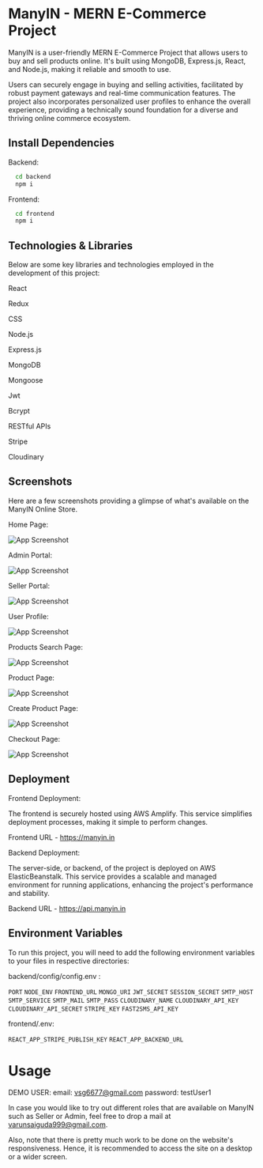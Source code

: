 
# ManyIN - MERN E-Commerce Project

ManyIN is a user-friendly MERN E-Commerce Project that allows users to buy and sell products online. It's built using MongoDB, Express.js, React, and Node.js, making it reliable and smooth to use.

Users can securely engage in buying and selling activities, facilitated by robust payment gateways and real-time communication features. The project also incorporates personalized user profiles to enhance the overall experience, providing a technically sound foundation for a diverse and thriving online commerce ecosystem.
## Install Dependencies

Backend: 

```bash
  cd backend
  npm i
```

Frontend:

```bash
  cd frontend
  npm i
```
## Technologies & Libraries

Below are some key libraries and technologies employed in the development of this project:

React

Redux

CSS

Node.js

Express.js

MongoDB

Mongoose

Jwt

Bcrypt

RESTful APIs

Stripe

Cloudinary
## Screenshots

Here are a few screenshots providing a glimpse of what's available on the ManyIN Online Store.

Home Page:

![App Screenshot](https://i.imgur.com/8HWFV3F.png)

Admin Portal:

![App Screenshot](https://i.imgur.com/ekU3NDO.png)

Seller Portal:

![App Screenshot](https://i.imgur.com/lSrQvHr.png)

User Profile:

![App Screenshot](https://i.imgur.com/S6OqfVJ.png)

Products Search Page:

![App Screenshot](https://i.imgur.com/50cjRgx.png)

Product Page:

![App Screenshot](https://i.imgur.com/LR9ZpmD.png)

Create Product Page:

![App Screenshot](https://i.imgur.com/3mkt6QZ.png)

Checkout Page:

![App Screenshot](https://i.imgur.com/C4TNp5F.png)

## Deployment

Frontend Deployment:

The frontend is securely hosted using AWS Amplify. This service simplifies deployment processes, making it simple to perform changes.

Frontend URL - https://manyin.in

Backend Deployment:

The server-side, or backend, of the project is deployed on AWS ElasticBeanstalk. This service provides a scalable and managed environment for running applications, enhancing the project's performance and stability.

Backend URL - https://api.manyin.in
## Environment Variables

To run this project, you will need to add the following environment variables to your files in respective directories:

backend/config/config.env :

`PORT`
`NODE_ENV`
`FRONTEND_URL`
`MONGO_URI`
`JWT_SECRET`
`SESSION_SECRET`
`SMTP_HOST`
`SMTP_SERVICE`
`SMTP_MAIL`
`SMTP_PASS`
`CLOUDINARY_NAME`
`CLOUDINARY_API_KEY`
`CLOUDINARY_API_SECRET`
`STRIPE_KEY`
`FAST2SMS_API_KEY`

frontend/.env:

`REACT_APP_STRIPE_PUBLISH_KEY`
`REACT_APP_BACKEND_URL`
# Usage

DEMO USER:
email: vsg6677@gmail.com
password: testUser1

In case you would like to try out different roles that are available on ManyIN such as Seller or Admin, feel free to drop a mail at varunsaiguda999@gmail.com.

Also, note that there is pretty much work to be done on the website's responsiveness. Hence, it is recommended to access the site on a desktop or a wider screen.
